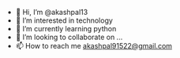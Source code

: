 - 👋 Hi, I’m @akashpal13
- 👀 I’m interested in technology
- 🌱 I’m currently learning python
- 💞️ I’m looking to collaborate on ...
- 📫 How to reach me akashpal91522@gmail.com

<!---
akashpal13/akashpal13 is a ✨ special ✨ repository because its `README.md` (this file) appears on your GitHub profile.
You can click the Preview link to take a look at your changes.
--->
